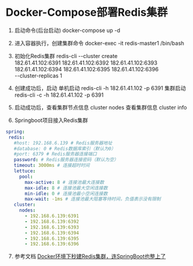 # Docker-Compose部署Redis集群

1. 启动命令(后台启动)
   docker-compose up -d 

2. 进入容器执行，创建集群命令
   docker-exec -it redis-master1 /bin/bash
   
3. 初始化Redis集群
   redis-cli --cluster create \
   182.61.41.102:6391 182.61.41.102:6392 182.61.41.102:6393 \
   182.61.41.102:6394 182.61.41.102:6395 182.61.41.102:6396 \
   --cluster-replicas 1
   
4. 创建成功后，启动
   单机启动
   redis-cli -h 182.61.41.102 -p 6391
   集群启动
   redis-cli -c -h 182.61.41.102 -p 6391
   
5. 启动成功后，查看集群节点信息
   cluster nodes
   查看集群信息
   cluster info
   
6. Springboot项目接入Redis集群
 ```yaml
spring:
  redis:
    #host: 192.168.6.139 # Redis服务器地址
    #database: 0 # Redis数据库索引（默认为0）
    #port: 6379 # Redis服务器连接端口
    password: # Redis服务器连接密码（默认为空）
    timeout: 3000ms # 连接超时时间
    lettuce:
      pool:
        max-active: 8 # 连接池最大连接数
        max-idle: 8 # 连接池最大空闲连接数
        min-idle: 0 # 连接池最小空闲连接数
        max-wait: -1ms # 连接池最大阻塞等待时间，负值表示没有限制
    cluster:
      nodes:
        - 192.168.6.139:6391
        - 192.168.6.139:6392
        - 192.168.6.139:6393
        - 192.168.6.139:6394
        - 192.168.6.139:6395
        - 192.168.6.139:6396
```   

7. 参考文档
[Docker环境下秒建Redis集群，连SpringBoot也整上了](http://www.macrozheng.com/#/reference/redis_cluster)